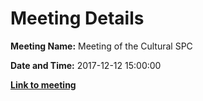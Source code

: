 # Meeting Details

**Meeting Name:** Meeting of the Cultural SPC

**Date and Time:** 2017-12-12 15:00:00

**<a href="https://www.limerick.ie/council/whats-on/meeting-cultural-spc" target="_blank">Link to meeting</a>**
